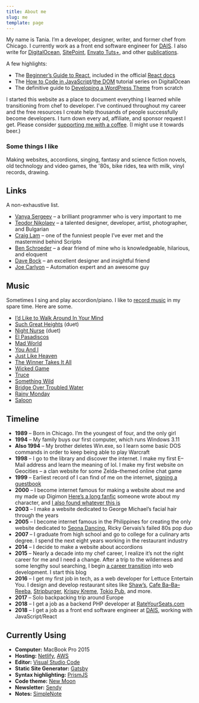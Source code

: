 ```yaml
---
title: About me
slug: me
template: page
---
```


My name is Tania. I’m a developer, designer, writer, and former chef from Chicago. I currently work as a front end software engineer for [DAIS](https://www.dais.com/). I also write for [DigitalOcean](https://www.digitalocean.com/community/users/taniarascia), [SitePoint](https://www.sitepoint.com/author/trascia/), [Envato Tuts+](https://tutsplus.com/authors/tania-rascia), and other [publications](/publications).

A few highlights:

- The [Beginner’s Guide to React](/getting-started-with-react/), included in the official [React docs](https://reactjs.org/docs/getting-started.html#react-for-beginners)
- The [How to Code in JavaScript](https://www.digitalocean.com/community/tutorial_series/how-to-code-in-javascript)/[the DOM](https://www.digitalocean.com/community/tutorial_series/understanding-the-dom-document-object-model) tutorial series on DigitalOcean
- The definitive guide to [Developing a WordPress Theme](/developing-a-wordpress-theme-from-scratch/) from scratch

I started this website as a place to document everything I learned while transitioning from chef to developer. I’ve continued throughout my career and the free resources I create help thousands of people successfully become developers. I turn down every ad, affiliate, and sponsor request I get. Please consider [supporting me with a coffee](https://ko-fi.com/taniarascia). (I might use it towards beer.)

### Some things I like

Making websites, accordions, singing, fantasy and science fiction novels, old technology and video games, the '80s, bike rides, tea with milk, vinyl records, drawing.

## Links

A non-exhaustive list.

- [Vanya Sergeev](https://sergeev.io) – a brilliant programmer who is very important to me
- [Teodor Nikolaev](https://teodor.co/) – a talented designer, developer, artist, photographer, and Bulgarian
- [Craig Lam](http://craiglam.com/) – one of the funniest people I’ve ever met and the mastermind behind Scripto
- [Ben Schroeder](https://benschroeder.com/) – a dear friend of mine who is knowledgeable, hilarious, and eloquent
- [Dave Bock](https://dkbock.com/) – an excellent designer and insightful friend
- [Joe Carlyon](http://qualitytesting.tech/) – Automation expert and an awesome guy

## Music

Sometimes I sing and play accordion/piano. I like to [record music](https://soundcloud.com/ivoryandivory) in my spare time. Here are some.

- [I’d Like to Walk Around In Your Mind](https://soundcloud.com/ivoryandivory/id-like-to-walk-around-in-your-mind)
- [Such Great Heights](https://soundcloud.com/john-termaat/such-great-heights) (duet)
- [Night Nurse](https://soundcloud.com/john-termaat/night-nurse) (duet)
- [El Pasadiscos](https://soundcloud.com/ivoryandivory/el-pasadiscos)
- [Mad World](https://soundcloud.com/ivoryandivory/mad-world)
- [You And I](https://soundcloud.com/ivoryandivory/you-and-i)
- [Just Like Heaven](https://soundcloud.com/ivoryandivory/just-like-heaven)
- [The Winner Takes It All](https://soundcloud.com/ivoryandivory/the-winner-takes-it-all)
- [Wicked Game](https://soundcloud.com/ivoryandivory/wicked-game)
- [Truce](https://soundcloud.com/ivoryandivory/truce)
- [Something Wild](https://soundcloud.com/ivoryandivory/something-wild)
- [Bridge Over Troubled Water](https://soundcloud.com/ivoryandivory/bridge-over-troubled-water)
- [Rainy Monday](https://soundcloud.com/ivoryandivory/rainy-monday)
- [Saloon](https://soundcloud.com/ivoryandivory/saloon)

## Timeline

- **1989** – Born in Chicago. I’m the youngest of four, and the only girl
- **1994** – My family buys our first computer, which runs Windows 3.11
- **Also 1994** – My brother deletes Win.exe, so I learn some basic DOS commands in order to keep being able to play Warcraft
- **1998** – I go to the library and discover the internet. I make my first E–Mail address and learn the meaning of lol. I make my first website on Geocities – a clan website for some Zelda–themed online chat game
- **1999** – Earliest record of I can find of me on the internet, [signing a guestbook](http://stinkybear.net/spos/archived/misc/baddyguestbook.html)
- **2000** – I become internet famous for making a website about me and my made up Digimon [Here’s a long fanfic](http://www.oocities.org/yacutimon/digimon_dragons.html) someone wrote about my character, and [I also found whatever this is](http://www.geocities.ws/gennkamiya/princessomh.html)
- **2003** – I make a website dedicated to George Michael’s facial hair through the years
- **2005** – I become internet famous in the Philippines for creating the only website dedicated to [Seona Dancing](https://web.archive.org/web/20060423181337/http://www.seonadancing.com:80/), Ricky Gervais’s failed 80s pop duo
- **2007** – I graduate from high school and go to college for a culinary arts degree. I spend the next eight years working in the restaurant industry
- **2014** – I decide to make a website about accordions
- **2015** – Nearly a decade into my chef career, I realize it’s not the right career for me and I need a change. After a trip to the wilderness and some lengthy soul searching, I begin [a career transition](/how-i-made-a-career-change-into-web-development/) into web development. I start this blog
- **2016** – I get my first job in tech, as a web developer for Lettuce Entertain You. I design and develop restaurant sites like [Shaw’s](http://shawscrabhouse.com/), [Cafe Ba–Ba–Reeba](http://cafebabareeba.com/), [Stripburger](http://stripburger.com/), [Krispy Kreme](http://krispykremepacificnw.com/), [Tokio Pub](http://tokiopub.com/), and more.
- **2017** – Solo backpacking trip around Europe
- **2018** – I get a job as a backend PHP developer at [RateYourSeats.com](https://www.rateyourseats.com/)
- **2018** – I get a job as a front end software engineer at [DAIS](https://www.dais.com/), working with JavaScript/React

## Currently Using

- **Computer:** MacBook Pro 2015
- **Hosting:** [Netlify](https://netlify.com), [AWS](https://aws.amazon.com)
- **Editor:** [Visual Studio Code](https://code.visualstudio.com/)
- **Static Site Generator:** [Gatsby](https://gatsbyjs.org)
- **Syntax highlighting:** [PrismJS](http://prismjs.com/)
- **Code theme:** [New Moon](https://taniarascia.github.io/new-moon)
- **Newsletter:** [Sendy](https://sendy.co)
- **Notes:** [SimpleNote](https://simplenote.com/)
